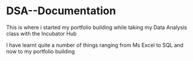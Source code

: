 # DSA--Documentation

This is where i started my portfolio building while taking my Data Analysis class with the Incubator Hub

I have learnt quite a number of things ranging from Ms Excel to SQL and now to my portfolio building 
